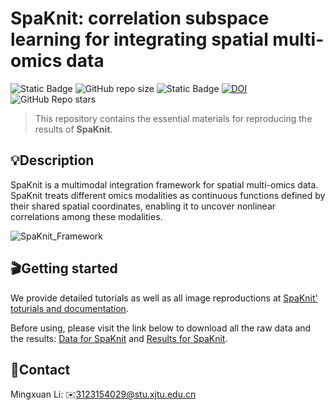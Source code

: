 # SpaKnit: correlation subspace learning for integrating spatial multi-omics data

![Static Badge](https://img.shields.io/badge/Lisence-GPL3.0-blue)
![GitHub repo size](https://img.shields.io/github/repo-size/xjtu-omics/SpaKnit)
![Static Badge](https://img.shields.io/badge/3.11-green?logo=python&label=Python&labelColor=yellow)
[![DOI](https://zenodo.org/badge/DOI/10.5281/zenodo.14854748.svg)](https://doi.org/10.5281/zenodo.14854748)
![GitHub Repo stars](https://img.shields.io/github/stars/xjtu-omics/SpaKnit)

> This repository contains the essential materials for reproducing the results of **SpaKnit**.

## 💡Description

SpaKnit is a multimodal integration framework for spatial multi-omics data. SpaKnit treats different omics modalities as continuous functions defined by their shared spatial coordinates, enabling it to uncover nonlinear correlations among these modalities.

![SpaKnit_Framework](./SpaKnit_Framework.png)

## 🎬Getting started

We provide detailed tutorials as well as all image reproductions at [SpaKnit' toturials and documentation](https://spaknit-tutorial.readthedocs.io/en/latest/).

Before using, please visit the link below to download all the raw data and the results: [Data for SpaKnit](https://zenodo.org/records/14854748) and [Results for SpaKnit](https://zenodo.org/records/15182465).

## 📩Contact

Mingxuan Li: ✉️3123154029@stu.xjtu.edu.cn


